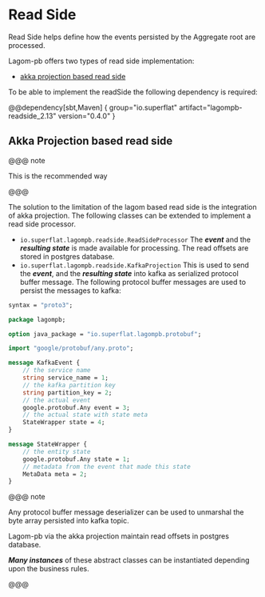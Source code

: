 # Read Side

Read Side helps define how the events persisted by the Aggregate root are processed. 

Lagom-pb offers two types of read side implementation:

* [akka projection based read side](#akka-projection-based-read-side)

To be able to implement the readSide the following dependency is required:

@@dependency[sbt,Maven] {
  group="io.superflat"
  artifact="lagompb-readside_2.13"
  version="0.4.0"
}

## Akka Projection based read side

@@@ note

This is the recommended way

@@@

The solution to the limitation of the lagom based read side is the integration of akka projection. The following classes can be extended
to implement a read side processor.

* `io.superflat.lagompb.readside.ReadSideProcessor` The **_event_** and the **_resulting state_** is made available for processing. The read offsets are stored in postgres database.
* `io.superflat.lagompb.readside.KafkaProjection` This is used to send the **_event_**, and the **_resulting state_** into kafka as serialized protocol buffer message.
The following protocol buffer messages are used to persist the messages to kafka:

```proto
syntax = "proto3";

package lagompb;

option java_package = "io.superflat.lagompb.protobuf";

import "google/protobuf/any.proto";

message KafkaEvent {
    // the service name
    string service_name = 1;
    // the kafka partition key
    string partition_key = 2;
    // the actual event
    google.protobuf.Any event = 3;
    // the actual state with state meta
    StateWrapper state = 4;
}

message StateWrapper {
    // the entity state
    google.protobuf.Any state = 1;
    // metadata from the event that made this state
    MetaData meta = 2;
}
```
@@@ note

Any protocol buffer message deserializer can be used to unmarshal the byte array persisted into kafka topic.

Lagom-pb via the akka projection maintain read offsets in postgres database. 

**_Many instances_** of these abstract classes can be instantiated depending upon the business rules.

@@@


